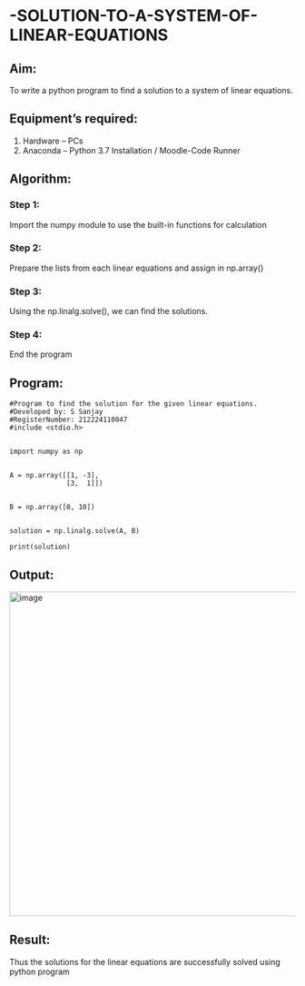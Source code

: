 # -SOLUTION-TO-A-SYSTEM-OF-LINEAR-EQUATIONS
## Aim:
To write a python program to find a solution to a system of linear equations.
## Equipment’s required:
1. 	Hardware – PCs
2. 	Anaconda – Python 3.7 Installation / Moodle-Code Runner
## Algorithm:
### Step 1: 
Import the numpy module to use the built-in functions for calculation
### Step 2: 
Prepare the lists from each linear equations and assign in np.array()
### Step 3: 
Using the np.linalg.solve(), we can find the solutions.
### Step 4: 
End the program
## Program:
```
#Program to find the solution for the given linear equations.
#Developed by: S Sanjay
#RegisterNumber: 212224110047
#include <stdio.h>


import numpy as np


A = np.array([[1, -3],   
              [3,  1]])  


B = np.array([0, 10])


solution = np.linalg.solve(A, B)

print(solution)
```


## Output:
<img width="1351" height="572" alt="image" src="https://github.com/user-attachments/assets/3be2737f-9e67-46ac-aa3e-cbecf4b3d26c" />

## Result: 
Thus the solutions for the linear equations are successfully solved using python program


